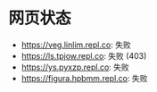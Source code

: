 # 网页状态
- https://veg.linlim.repl.co: 失败
- https://ls.tpjow.repl.co: 失败 (403)
- https://ys.pyxzp.repl.co: 失败
- https://figura.hpbmm.repl.co: 失败
